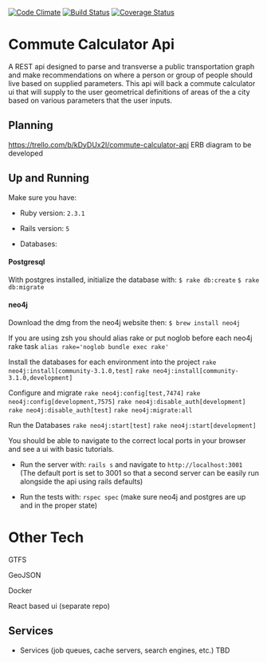 [![Code Climate](https://codeclimate.com/repos/5855b969bd6f982c76005070/badges/21e0aa7200a802977aae/gpa.svg)](https://codeclimate.com/repos/5855b969bd6f982c76005070/feed)
[![Build Status](https://travis-ci.org/getschomp/commute-calculator-api.svg?branch=master)](https://travis-ci.org/getschomp/commute-calculator-api)
[![Coverage Status](https://coveralls.io/repos/github/getschomp/commute-calculator-api/badge.svg?branch=master)](https://coveralls.io/github/getschomp/commute-calculator-api?branch=master)

# Commute Calculator Api

A REST api designed to parse and transverse a public transportation graph and make recommendations on where a person or group of people should live based on supplied parameters. This api will back a commute calculator ui that will supply to the user geometrical definitions of areas of the a city based on various parameters that the user inputs.

## Planning

https://trello.com/b/kDyDUx2I/commute-calculator-api
ERB diagram to be developed

## Up and Running

Make sure you have:
* Ruby version: `2.3.1`

* Rails version: `5`

* Databases:
#### Postgresql
With postgres installed, initialize the database with:
  `$ rake db:create`
  `$ rake db:migrate`

#### neo4j
Download the dmg from the neo4j website then:
`$ brew install neo4j`

If you are using zsh you should alias rake or put noglob before each neo4j rake task
`alias rake='noglob bundle exec rake'`

Install the databases for each environment into the project
`rake neo4j:install[community-3.1.0,test]`
`rake neo4j:install[community-3.1.0,development]`

Configure and migrate
`rake neo4j:config[test,7474]`
`rake neo4j:config[development,7575]`
`rake neo4j:disable_auth[development]`
`rake neo4j:disable_auth[test]`
`rake neo4j:migrate:all`

Run the Databases
`rake neo4j:start[test]`
`rake neo4j:start[development]`

You should be able to navigate to the correct local ports in your browser and see a ui with basic tutorials.

* Run the server with: `rails s` and navigate to `http://localhost:3001`
(The default port is set to 3001 so that a second server can be easily run alongside the api using rails defaults)

* Run the tests with: `rspec spec` (make sure neo4j and postgres are up and in the proper state)

# Other Tech

GTFS

GeoJSON

Docker

React based ui (separate repo)

## Services

* Services (job queues, cache servers, search engines, etc.) TBD

